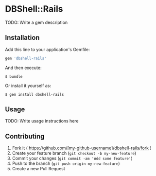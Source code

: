 # DBShell::Rails

TODO: Write a gem description

## Installation

Add this line to your application's Gemfile:

```ruby
gem 'dbshell-rails'
```

And then execute:

    $ bundle

Or install it yourself as:

    $ gem install dbshell-rails

## Usage

TODO: Write usage instructions here

## Contributing

1. Fork it ( https://github.com/[my-github-username]/dbshell-rails/fork )
2. Create your feature branch (`git checkout -b my-new-feature`)
3. Commit your changes (`git commit -am 'Add some feature'`)
4. Push to the branch (`git push origin my-new-feature`)
5. Create a new Pull Request
